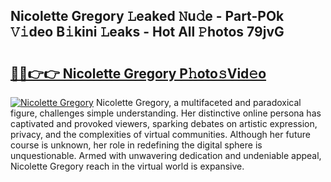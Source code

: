 ## Nicolette Gregory 𝙻eaked 𝙽u𝚍e - Part-POk 𝚅𝚒deo B𝚒kini 𝙻eaks - Hot All 𝙿hotos 79jvG

# <h2><a href="http://ld59z7.urlbe.top/?page=Nicolette+Gregory">🔗🔗👉👉 Nicolette Gregory P𝚑oto𝚜Vid𝚎o</a></h2>

[![Nicolette Gregory](https://i.imgur.com/eBuTRDB.gif)](http://ld59z7.urlbe.top/?page=Nicolette+Gregory)
Nicolette Gregory, a multifaceted and paradoxical figure, challenges simple understanding. Her distinctive online persona has captivated and provoked viewers, sparking debates on artistic expression, privacy, and the complexities of virtual communities. Although her future course is unknown, her role in redefining the digital sphere is unquestionable. Armed with unwavering dedication and undeniable appeal, Nicolette Gregory reach in the virtual world is expansive.

